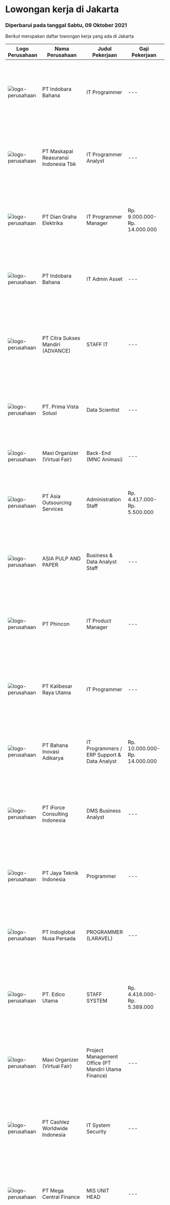 
  # Lowongan kerja di Jakarta

  ### Diperbarui pada tanggal Sabtu, 09 Oktober 2021

  Berikut merupakan daftar lowongan kerja yang ada di Jakarta

  |Logo Perusahaan | Nama Perusahaan | Judul Pekerjaan | Gaji Pekerjaan | Lokasi | Deskripsi | Tanggal diunggah | Pranala |
  | -------------- | --------------- | --------------- | --------- | --------- | -------------- | ------- | ----------- |
  |![logo-perusahaan](https://image-service-cdn.seek.com.au/9d793f7a32249000241c086a96c7e24cf725ee19/ee4dce1061f3f616224767ad58cb2fc751b8d2dc)|PT Indobara Bahana|IT Programmer|---|Jakarta Pusat|Requirements; S1 Teknik Informatika / Management Informatika Pengalaman kerja di bidang yang sama min 2thn Memiliki pengalaman dengan framework code...|Jumat, 08 Oktober 2021|https://www.jobstreet.co.id/id/job/it-programmer-3652823?token=0~7b87dd4a-119b-4277-87c8-eff50bf0364a&sectionRank=1&jobId=jobstreet-id-job-3652823|
|![logo-perusahaan](https://image-service-cdn.seek.com.au/8cfd56cb2944e64b612a91ce9d01c80caa914a4f/ee4dce1061f3f616224767ad58cb2fc751b8d2dc)|PT Maskapai Reasuransi Indonesia Tbk|IT Programmer Analyst|---|Jakarta Selatan|RESPONSIBILITIES  Analyze system requirement and design data structure for system applications. Develop and implement systems applications to support...|Jumat, 08 Oktober 2021|https://www.jobstreet.co.id/id/job/it-programmer-analyst-3643310?token=0~7b87dd4a-119b-4277-87c8-eff50bf0364a&sectionRank=2&jobId=jobstreet-id-job-3643310|
|![logo-perusahaan](https://image-service-cdn.seek.com.au/073e656726a56cfd224802cafb4abb27f0cb81a7/ee4dce1061f3f616224767ad58cb2fc751b8d2dc)|PT Dian Graha Elektrika|IT Programmer Manager|Rp. 9.000.000-Rp. 14.000.000|Jakarta Timur|Dian Graha Elektrika is looking for IT Programmer Manager from Infrastructure Telecommunication Industry to be placed in Jakarta Timur, with details...|Kamis, 07 Oktober 2021|https://www.jobstreet.co.id/id/job/it-programmer-manager-3651479?token=0~7b87dd4a-119b-4277-87c8-eff50bf0364a&sectionRank=3&jobId=jobstreet-id-job-3651479|
|![logo-perusahaan](https://image-service-cdn.seek.com.au/9d793f7a32249000241c086a96c7e24cf725ee19/ee4dce1061f3f616224767ad58cb2fc751b8d2dc)|PT Indobara Bahana|IT Admin Asset|---|Jakarta Pusat|Job Description Administrasi Asset IT Administrasi Dokumen Stock Opname Asset IT Dapat melakukan Instalasi Hardware dan Software Dapat melakukan...|Jumat, 08 Oktober 2021|https://www.jobstreet.co.id/id/job/it-admin-asset-3652926?token=0~7b87dd4a-119b-4277-87c8-eff50bf0364a&sectionRank=4&jobId=jobstreet-id-job-3652926|
|![logo-perusahaan](https://us.123rf.com/450wm/pavelstasevich/pavelstasevich1811/pavelstasevich181101027/112815900-stock-vector-no-image-available-icon-flat-vector.jpg?ver=6)|PT Citra Sukses Mandiri (ADVANCE)|STAFF IT|---|Jakarta Pusat|Kualifikasi :1. Pendidikan Min D3/S1 lebih diutamakan Jurusan Informatika2. Max 25 Tahun3. Memiliki Pengetahuan yang luas tentang Komputer,...|Jumat, 08 Oktober 2021|https://www.jobstreet.co.id/id/job/staff-it-3652678?token=0~7b87dd4a-119b-4277-87c8-eff50bf0364a&sectionRank=5&jobId=jobstreet-id-job-3652678|
|![logo-perusahaan](https://image-service-cdn.seek.com.au/ce4b80847a582947f0cb762395d3cc8ea205435a/ee4dce1061f3f616224767ad58cb2fc751b8d2dc)|PT. Prima Vista Solusi|Data Scientist|---|Jakarta Selatan|Job Descriptions: Responsible for conducting data research and analyst Mining data from primary and secondary sources, then reorganizing data in a...|Jumat, 08 Oktober 2021|https://www.jobstreet.co.id/id/job/data-scientist-3652280?token=0~7b87dd4a-119b-4277-87c8-eff50bf0364a&sectionRank=6&jobId=jobstreet-id-job-3652280|
|![logo-perusahaan](https://image-service-cdn.seek.com.au/b067e031fef8f19e5974349db7a066918b8286f3/ee4dce1061f3f616224767ad58cb2fc751b8d2dc)|Maxi Organizer (Virtual Fair)|Back-End (MNC Animasi)|---|Jakarta Barat|1. Bachelor Degree2. Have experience in the related field|Jumat, 08 Oktober 2021|https://www.jobstreet.co.id/id/job/back-end-mnc-animasi-3652561?token=0~7b87dd4a-119b-4277-87c8-eff50bf0364a&sectionRank=7&jobId=jobstreet-id-job-3652561|
|![logo-perusahaan](https://image-service-cdn.seek.com.au/d695c0f9586324416f6a40ee2d66081f03015f01/ee4dce1061f3f616224767ad58cb2fc751b8d2dc)|PT Asia Outsourcing Services|Administration Staff|Rp. 4.417.000-Rp. 5.500.000|Jakarta Raya|Klien kami sebuah Perusahaan di bidang aplikasi perangkat seluler dan penyedia jasa market place berbasis platform di Indonesia saat ini sedang...|Kamis, 07 Oktober 2021|https://www.jobstreet.co.id/id/job/administration-staff-3651524?token=0~7b87dd4a-119b-4277-87c8-eff50bf0364a&sectionRank=8&jobId=jobstreet-id-job-3651524|
|![logo-perusahaan](https://image-service-cdn.seek.com.au/36a2feaca71ed37bd63769225373ce9c5cab5eea/ee4dce1061f3f616224767ad58cb2fc751b8d2dc)|ASIA PULP AND PAPER|Business & Data Analyst Staff|---|Jakarta Pusat|Responsibilities: Administrative task to support TBU CVT Head. To prepare the Management Report as the summary from 16 CVT mills. To regularly support...|Kamis, 07 Oktober 2021|https://www.jobstreet.co.id/id/job/business-data-analyst-staff-3651738?token=0~7b87dd4a-119b-4277-87c8-eff50bf0364a&sectionRank=9&jobId=jobstreet-id-job-3651738|
|![logo-perusahaan](https://image-service-cdn.seek.com.au/13c7c79ce8e6e7a5b3609e4e6d0ee4622834fcb3/ee4dce1061f3f616224767ad58cb2fc751b8d2dc)|PT Phincon|IT Product Manager|---|Jakarta Selatan|Job Responsibilities:The Product Manager will take a leadership role in a new product development team that focuses on developing a new CRM product....|Jumat, 08 Oktober 2021|https://www.jobstreet.co.id/id/job/it-product-manager-3652908?token=0~7b87dd4a-119b-4277-87c8-eff50bf0364a&sectionRank=10&jobId=jobstreet-id-job-3652908|
|![logo-perusahaan](https://image-service-cdn.seek.com.au/da636037daa66cee6244f1baa507063e85bfdc4f/ee4dce1061f3f616224767ad58cb2fc751b8d2dc)|PT Kalibesar Raya Utama|IT Programmer|---|Jakarta Pusat|Staff IT Programmer PEGA :  Fresh graduate S1 Teknik Informatika / Sistem Informasi Memiliki Logic Programming yang baik. Umur maksimal 24 tahun....|Jumat, 08 Oktober 2021|https://www.jobstreet.co.id/id/job/it-programmer-3642923?token=0~7b87dd4a-119b-4277-87c8-eff50bf0364a&sectionRank=11&jobId=jobstreet-id-job-3642923|
|![logo-perusahaan](https://image-service-cdn.seek.com.au/d94e888c0456b2367984ad51ab4a573bf7373aa5/ee4dce1061f3f616224767ad58cb2fc751b8d2dc)|PT Bahana Inovasi Adikarya|IT Programmers / ERP Support & Data Analyst|Rp. 10.000.000-Rp. 14.000.000|Jakarta Selatan|Job vacancy for IT Programmers / ERP Support &amp; Data Analyst in Jakarta (J) Egypt (E) &amp; Turkey (T) with stated qualifications:1.	Experiences in...|Jumat, 08 Oktober 2021|https://www.jobstreet.co.id/id/job/it-programmers-erp-support-data-analyst-3653278?token=0~7b87dd4a-119b-4277-87c8-eff50bf0364a&sectionRank=12&jobId=jobstreet-id-job-3653278|
|![logo-perusahaan](https://image-service-cdn.seek.com.au/cd0492909f32bb3af68fa38ed40feb60dec4fbcd/ee4dce1061f3f616224767ad58cb2fc751b8d2dc)|PT iForce Consulting Indonesia|DMS Business Analyst|---|Jakarta Selatan|To support several DMS (Distributor Management System) applications such as incentive calculation, incentive payment, sales target etc. Working...|Jumat, 08 Oktober 2021|https://www.jobstreet.co.id/id/job/dms-business-analyst-3652412?token=0~7b87dd4a-119b-4277-87c8-eff50bf0364a&sectionRank=13&jobId=jobstreet-id-job-3652412|
|![logo-perusahaan](https://image-service-cdn.seek.com.au/308a92370b56b30bb5f5337d3728c95e50afcaa0/ee4dce1061f3f616224767ad58cb2fc751b8d2dc)|PT Jaya Teknik Indonesia|Programmer|---|Jakarta Pusat|Kandidat harus memiliki setidaknya Diploma di Teknik Informatika atau setara. Setidaknya memiliki 2 tahun pengalaman dalam bidang yang sesuai untuk...|Jumat, 08 Oktober 2021|https://www.jobstreet.co.id/id/job/programmer-3636607?token=0~7b87dd4a-119b-4277-87c8-eff50bf0364a&sectionRank=14&jobId=jobstreet-id-job-3636607|
|![logo-perusahaan](https://image-service-cdn.seek.com.au/0ba6ab36a0674ceb23207d1d5f815ab820fda7d3/ee4dce1061f3f616224767ad58cb2fc751b8d2dc)|PT Indoglobal Nusa Persada|PROGRAMMER (LARAVEL)|---|Jakarta Timur|Participate in web-based application project Perform testing and create technical documentation Create work plan dan existing project report...|Jumat, 08 Oktober 2021|https://www.jobstreet.co.id/id/job/programmer-laravel-3652170?token=0~7b87dd4a-119b-4277-87c8-eff50bf0364a&sectionRank=15&jobId=jobstreet-id-job-3652170|
|![logo-perusahaan](https://image-service-cdn.seek.com.au/7de16cc058ed584afb51e16425ac11c2452d1e40/ee4dce1061f3f616224767ad58cb2fc751b8d2dc)|PT. Edico Utama|STAFF SYSTEM|Rp. 4.416.000-Rp. 5.389.000|Jakarta Timur|KUALIFIKASI : Pendidikan S1 jurusan teknik informatika /sistem informasi / manajemen bisnis Pengalaman minimal 2 tahun menangani erp seperti microsoft...|Kamis, 07 Oktober 2021|https://www.jobstreet.co.id/id/job/staff-system-3651805?token=0~7b87dd4a-119b-4277-87c8-eff50bf0364a&sectionRank=16&jobId=jobstreet-id-job-3651805|
|![logo-perusahaan](https://image-service-cdn.seek.com.au/b067e031fef8f19e5974349db7a066918b8286f3/ee4dce1061f3f616224767ad58cb2fc751b8d2dc)|Maxi Organizer (Virtual Fair)|Project Management Office (PT Mandiri Utama Finance)|---|Jakarta Raya|1. Melakukan perencanaan project (Project Plan), dokumentasi, control &amp; monitoring project2. Memastikan bahwa proyek berjalan sesuai dengan waktu...|Jumat, 08 Oktober 2021|https://www.jobstreet.co.id/id/job/project-management-office-pt-mandiri-utama-finance-3652851?token=0~7b87dd4a-119b-4277-87c8-eff50bf0364a&sectionRank=17&jobId=jobstreet-id-job-3652851|
|![logo-perusahaan](https://image-service-cdn.seek.com.au/c0e74edb2bdb228405b9b0e4c4ec5cec4189da30/ee4dce1061f3f616224767ad58cb2fc751b8d2dc)|PT Cashlez Worldwide Indonesia|IT System Security|---|Jakarta Barat|Responsibility Analyzing physical topology, logical interconnectivity, service dependency, application flows and security constraints Responsible for...|Jumat, 08 Oktober 2021|https://www.jobstreet.co.id/id/job/it-system-security-3652349?token=0~7b87dd4a-119b-4277-87c8-eff50bf0364a&sectionRank=18&jobId=jobstreet-id-job-3652349|
|![logo-perusahaan](https://image-service-cdn.seek.com.au/5a3af6aef73aefc68566a4c26b6f9b36cb214c9e/ee4dce1061f3f616224767ad58cb2fc751b8d2dc)|PT Mega Central Finance|MIS UNIT HEAD|---|Jakarta Barat|PT. Mega Central Finance is looking for a MIS UNIT HEAD with a strong sense of ownership and passion to learn something new Job Description: Managing...|Jumat, 08 Oktober 2021|https://www.jobstreet.co.id/id/job/mis-unit-head-3642147?token=0~7b87dd4a-119b-4277-87c8-eff50bf0364a&sectionRank=19&jobId=jobstreet-id-job-3642147|
|![logo-perusahaan](https://image-service-cdn.seek.com.au/0c900ac2b5b1a2cf9bee651ce5d069e68ff14c92/ee4dce1061f3f616224767ad58cb2fc751b8d2dc)|PT. Berca Hardayaperkasa|IT Support area Jakarta|---|Jakarta Raya|Responsibilities : Analyzing, diagnosing, and installation to several areas including desktop hardware, operating systems, application software and...|Jumat, 08 Oktober 2021|https://www.jobstreet.co.id/id/job/it-support-area-jakarta-3652526?token=0~7b87dd4a-119b-4277-87c8-eff50bf0364a&sectionRank=20&jobId=jobstreet-id-job-3652526|
|![logo-perusahaan](https://image-service-cdn.seek.com.au/bf66b697af3872afb1747ec25decc143fc319624/ee4dce1061f3f616224767ad58cb2fc751b8d2dc)|PT Hitachi Terminal Solutions Indonesia|System Consultant for Switch|---|Jakarta Pusat|Job Description: Provide pre-sales and/or post-sales support on server side application product, Support IT Audit , PCI DSS , ISO 27001 certification....|Jumat, 08 Oktober 2021|https://www.jobstreet.co.id/id/job/system-consultant-for-switch-3642799?token=0~7b87dd4a-119b-4277-87c8-eff50bf0364a&sectionRank=21&jobId=jobstreet-id-job-3642799|
|![logo-perusahaan](https://image-service-cdn.seek.com.au/3a8a10a75335bc8072fb6cb5d995bf9ee6a2d7ba/ee4dce1061f3f616224767ad58cb2fc751b8d2dc)|PT. Sreeya Sewu Indonesia, Tbk|Techno Functional AX|---|Jakarta Raya|Requirements:  Candidate must possess at least Bachelor's Degree in Computer Science/Information Technology or equivalent. Required...|Jumat, 08 Oktober 2021|https://www.jobstreet.co.id/id/job/techno-functional-ax-3642771?token=0~7b87dd4a-119b-4277-87c8-eff50bf0364a&sectionRank=22&jobId=jobstreet-id-job-3642771|
|![logo-perusahaan](https://image-service-cdn.seek.com.au/2a2c8a948d223cf92abbc34c9b4e6cee325386db/ee4dce1061f3f616224767ad58cb2fc751b8d2dc)|PT. Majoo Teknologi Indonesia|IT Support Coordinator|---|Jakarta Raya|Yang harus kamu lakukan :1. Mengelola dan memonitor fungsi seluruh alat kerja yang dibutuhkan perusahaan2. Instalasi, konfigurasi, monitoring, dan...|Jumat, 08 Oktober 2021|https://www.jobstreet.co.id/id/job/it-support-coordinator-3652752?token=0~7b87dd4a-119b-4277-87c8-eff50bf0364a&sectionRank=23&jobId=jobstreet-id-job-3652752|
|![logo-perusahaan](https://image-service-cdn.seek.com.au/b067e031fef8f19e5974349db7a066918b8286f3/ee4dce1061f3f616224767ad58cb2fc751b8d2dc)|Maxi Organizer (Virtual Fair)|Programer (PT Mandiri Utama Finance)|---|Jakarta Raya|1. Pembuatan fitur atau aplikasi berbasis programming language sesuai dengan dokumen desain dan tenggat waktu yang telah ditentukan2. Melakukan...|Jumat, 08 Oktober 2021|https://www.jobstreet.co.id/id/job/programer-pt-mandiri-utama-finance-3652825?token=0~7b87dd4a-119b-4277-87c8-eff50bf0364a&sectionRank=24&jobId=jobstreet-id-job-3652825|
|![logo-perusahaan](https://us.123rf.com/450wm/pavelstasevich/pavelstasevich1811/pavelstasevich181101027/112815900-stock-vector-no-image-available-icon-flat-vector.jpg?ver=6)|Nama perusahaan dirahasiakan|IT QA Tester|---|Jakarta Raya|Job Responsibilites: To test, evaluate and validate new functions and applications and identify issues in software or services To develop and execute...|Kamis, 07 Oktober 2021|https://www.jobstreet.co.id/id/job/it-qa-tester-3651436?token=0~7b87dd4a-119b-4277-87c8-eff50bf0364a&sectionRank=25&jobId=jobstreet-id-job-3651436|
|![logo-perusahaan](https://image-service-cdn.seek.com.au/2d1ea8ff0455564725ee461e7649b26b6f031a13/ee4dce1061f3f616224767ad58cb2fc751b8d2dc)|PT Murni Solusindo Nusantara|System Analyst|Rp. 13.000.000-Rp. 18.000.000|Jakarta Barat|Job Description: Create and design comprehensive system solutions according to business needs. Monitor and evaluate all application design results for...|Jumat, 08 Oktober 2021|https://www.jobstreet.co.id/id/job/system-analyst-3643190?token=0~7b87dd4a-119b-4277-87c8-eff50bf0364a&sectionRank=26&jobId=jobstreet-id-job-3643190|
|![logo-perusahaan](https://image-service-cdn.seek.com.au/e5166866089f721bfa2ff09ee95aad33930c7e73/ee4dce1061f3f616224767ad58cb2fc751b8d2dc)|PT Sumber Mas Autorindo|IT Support|---|Jakarta Timur|Job Description : Install and configure computer hardware operating systems and applications Monitor and maintain computer systems and networks...|Kamis, 07 Oktober 2021|https://www.jobstreet.co.id/id/job/it-support-3651309?token=0~7b87dd4a-119b-4277-87c8-eff50bf0364a&sectionRank=27&jobId=jobstreet-id-job-3651309|
|![logo-perusahaan](https://image-service-cdn.seek.com.au/fa4bcb7490df8f393cc8e46146d23f637111ae2a/ee4dce1061f3f616224767ad58cb2fc751b8d2dc)|PT Noah Arkindo|Healthcare & Radiology Information System   Sales consultant|Rp. 6.000.000-Rp. 8.400.000|Jakarta Pusat|KUALIFIKASI Memiliki kendaran pribadi Pendidikan: Kedokteran / Akper / lain2 Memiliki costumer database &amp; project sales record di Fasilitas...|Jumat, 08 Oktober 2021|https://www.jobstreet.co.id/id/job/healthcare-radiology-information-system-sales-consultant-3643054?token=0~7b87dd4a-119b-4277-87c8-eff50bf0364a&sectionRank=28&jobId=jobstreet-id-job-3643054|
|![logo-perusahaan](https://image-service-cdn.seek.com.au/562c83b2436ce4afeba686139d00421526838c1c/ee4dce1061f3f616224767ad58cb2fc751b8d2dc)|PT Nawa Data Solutions|.Net Developer|---|Jakarta Barat|Peluang Kerja: Pengalaman untuk mengerjakan project Banking dan Manufacturing. Memiliki portofolio yang baik. Pengalaman bekerja dengan developer...|Sabtu, 09 Oktober 2021|https://www.jobstreet.co.id/id/job/net-developer-3653415?token=0~7b87dd4a-119b-4277-87c8-eff50bf0364a&sectionRank=29&jobId=jobstreet-id-job-3653415|
|![logo-perusahaan](https://image-service-cdn.seek.com.au/22bfbc36dd95b3cb83c30d7d8abf92821171725d/ee4dce1061f3f616224767ad58cb2fc751b8d2dc)|PT Catur Sentosa Adiprana Tbk|Junior Web Programmer|---|Jakarta Barat|Kualifikasi S1 Teknik Informatika dan Komputer Memiliki pengalaman di bidang IT Programmer minimal 1 tahun Dapat bekerja secara underpressure work...|Jumat, 08 Oktober 2021|https://www.jobstreet.co.id/id/job/junior-web-programmer-3652300?token=0~7b87dd4a-119b-4277-87c8-eff50bf0364a&sectionRank=30&jobId=jobstreet-id-job-3652300|


  [Kembali ke daftar lowongan kerja 🔙](../README.md#daftar-lowongan-kerja)
  